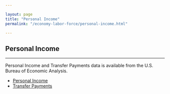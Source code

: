 ```yaml
---

layout: page
title: "Personal Income"
permalink: "/economy-labor-force/personal-income.html"

---
```


## Personal Income

- - -

Personal Income and Transfer Payments data is available from the U.S. Bureau of Economic Analysis.

- [Personal Income](http://www.bea.gov/regional/definitions/nextpage.cfm?key=per%20capita%20personal%20income)
- [Transfer Payments](http://www.bea.gov/regional/definitions/nextpage.cfm?key=Personal%20current%20transfer%20receipts)